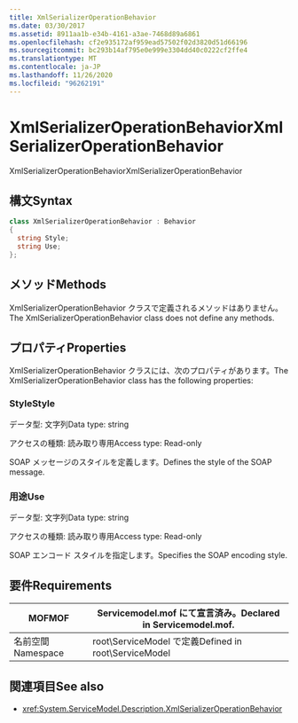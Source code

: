 ```yaml
---
title: XmlSerializerOperationBehavior
ms.date: 03/30/2017
ms.assetid: 8911aa1b-e34b-4161-a3ae-7468d89a6861
ms.openlocfilehash: cf2e935172af959ead57502f02d3820d51d66196
ms.sourcegitcommit: bc293b14af795e0e999e3304dd40c0222cf2ffe4
ms.translationtype: MT
ms.contentlocale: ja-JP
ms.lasthandoff: 11/26/2020
ms.locfileid: "96262191"
---
```

# <a name="xmlserializeroperationbehavior"></a><span data-ttu-id="632bc-102">XmlSerializerOperationBehavior</span><span class="sxs-lookup"><span data-stu-id="632bc-102">XmlSerializerOperationBehavior</span></span>

<span data-ttu-id="632bc-103">XmlSerializerOperationBehavior</span><span class="sxs-lookup"><span data-stu-id="632bc-103">XmlSerializerOperationBehavior</span></span>  
  
## <a name="syntax"></a><span data-ttu-id="632bc-104">構文</span><span class="sxs-lookup"><span data-stu-id="632bc-104">Syntax</span></span>  
  
```csharp
class XmlSerializerOperationBehavior : Behavior  
{  
  string Style;  
  string Use;  
};  
```  
  
## <a name="methods"></a><span data-ttu-id="632bc-105">メソッド</span><span class="sxs-lookup"><span data-stu-id="632bc-105">Methods</span></span>  

 <span data-ttu-id="632bc-106">XmlSerializerOperationBehavior クラスで定義されるメソッドはありません。</span><span class="sxs-lookup"><span data-stu-id="632bc-106">The XmlSerializerOperationBehavior class does not define any methods.</span></span>  
  
## <a name="properties"></a><span data-ttu-id="632bc-107">プロパティ</span><span class="sxs-lookup"><span data-stu-id="632bc-107">Properties</span></span>  

 <span data-ttu-id="632bc-108">XmlSerializerOperationBehavior クラスには、次のプロパティがあります。</span><span class="sxs-lookup"><span data-stu-id="632bc-108">The XmlSerializerOperationBehavior class has the following properties:</span></span>  
  
### <a name="style"></a><span data-ttu-id="632bc-109">Style</span><span class="sxs-lookup"><span data-stu-id="632bc-109">Style</span></span>  

 <span data-ttu-id="632bc-110">データ型: 文字列</span><span class="sxs-lookup"><span data-stu-id="632bc-110">Data type: string</span></span>  
  
 <span data-ttu-id="632bc-111">アクセスの種類: 読み取り専用</span><span class="sxs-lookup"><span data-stu-id="632bc-111">Access type: Read-only</span></span>  
  
 <span data-ttu-id="632bc-112">SOAP メッセージのスタイルを定義します。</span><span class="sxs-lookup"><span data-stu-id="632bc-112">Defines the style of the SOAP message.</span></span>  
  
### <a name="use"></a><span data-ttu-id="632bc-113">用途</span><span class="sxs-lookup"><span data-stu-id="632bc-113">Use</span></span>  

 <span data-ttu-id="632bc-114">データ型: 文字列</span><span class="sxs-lookup"><span data-stu-id="632bc-114">Data type: string</span></span>  
  
 <span data-ttu-id="632bc-115">アクセスの種類: 読み取り専用</span><span class="sxs-lookup"><span data-stu-id="632bc-115">Access type: Read-only</span></span>  
  
 <span data-ttu-id="632bc-116">SOAP エンコード スタイルを指定します。</span><span class="sxs-lookup"><span data-stu-id="632bc-116">Specifies the SOAP encoding style.</span></span>  
  
## <a name="requirements"></a><span data-ttu-id="632bc-117">要件</span><span class="sxs-lookup"><span data-stu-id="632bc-117">Requirements</span></span>  
  
|<span data-ttu-id="632bc-118">MOF</span><span class="sxs-lookup"><span data-stu-id="632bc-118">MOF</span></span>|<span data-ttu-id="632bc-119">Servicemodel.mof にて宣言済み。</span><span class="sxs-lookup"><span data-stu-id="632bc-119">Declared in Servicemodel.mof.</span></span>|  
|---------|-----------------------------------|  
|<span data-ttu-id="632bc-120">名前空間</span><span class="sxs-lookup"><span data-stu-id="632bc-120">Namespace</span></span>|<span data-ttu-id="632bc-121">root\ServiceModel で定義</span><span class="sxs-lookup"><span data-stu-id="632bc-121">Defined in root\ServiceModel</span></span>|  
  
## <a name="see-also"></a><span data-ttu-id="632bc-122">関連項目</span><span class="sxs-lookup"><span data-stu-id="632bc-122">See also</span></span>

- <xref:System.ServiceModel.Description.XmlSerializerOperationBehavior>
